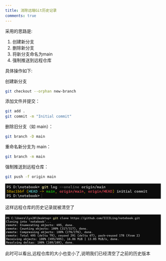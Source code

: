 ```yaml
---
title: 消除远端Git历史记录
comments: true
---
```


采用的思路是:

1. 创建新分支
2. 删除新分支
3. 将新分支命名为main
4. 强制推送到远程仓库

具体操作如下:

创建新分支

```bash
git checkout --orphan new-branch
```

添加文件并提交：

```bash
git add .
git commit -m "Initial commit"
```

删除旧分支（如 main）：

```bash
git branch -D main
```

重命名新分支为 main：

```bash
git branch -m main
```

强制推送到远程仓库：

```bash
git push -f origin main
```

![alt text](img/image.png)

这样远程仓库的历史记录就被清空了

![alt text](img/image1.png)

此时可以看出,远程仓库的大小也变小了,说明我们已经清空了之前的历史版本
